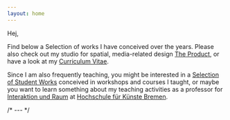 ```yaml
---
layout: home
---
```


Hej,

Find below a Selection of works I have conceived over the years. Please also check out my studio for spatial, media-related design [The&nbsp;Product](https://web.archive.org/web/20150812070745/http://www.the-product.org/), or have a look at my [Curriculum&nbsp;Vitae](./curriculum-vitae/).

Since I am also frequently teaching, you might be interested in a [Selection of Student&nbsp;Works](https://digitalmedia-bremen.de/lecturer/prof-dennis-p-paul/) conceived in workshops and courses I taught, or maybe you want to learn something about my teaching activities as a professor for [Interaktion&nbsp;und&nbsp;Raum](http://interaktion-und-raum.hfk-bremen.de/) at [Hochschule&nbsp;für&nbsp;Künste&nbsp;Bremen](http://www.hfk-bremen.de/).

/* \-\-\- */
<br/>
